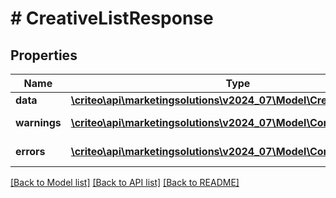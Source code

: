 # # CreativeListResponse

## Properties

Name | Type | Description | Notes
------------ | ------------- | ------------- | -------------
**data** | [**\criteo\api\marketingsolutions\v2024_07\Model\CreativeResource[]**](CreativeResource.md) |  | [optional]
**warnings** | [**\criteo\api\marketingsolutions\v2024_07\Model\CommonProblem[]**](CommonProblem.md) |  | [optional] [readonly]
**errors** | [**\criteo\api\marketingsolutions\v2024_07\Model\CommonProblem[]**](CommonProblem.md) |  | [optional] [readonly]

[[Back to Model list]](../../README.md#models) [[Back to API list]](../../README.md#endpoints) [[Back to README]](../../README.md)

